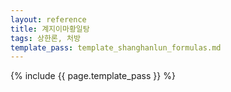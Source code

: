 ```yaml
---
layout: reference
title: 계지이마황일탕
tags: 상한론, 처방
template_pass: template_shanghanlun_formulas.md
---
```



{% include {{ page.template_pass }} %}
